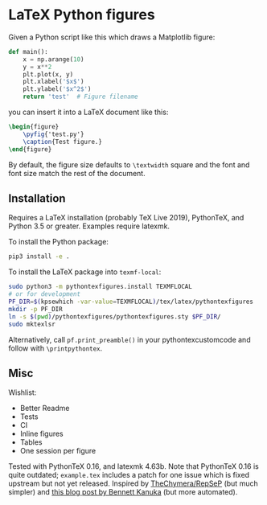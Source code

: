 # LaTeX Python figures

Given a Python script like this which draws a Matplotlib figure:
```python
def main():
    x = np.arange(10)
    y = x**2
    plt.plot(x, y)
    plt.xlabel('$x$')
    plt.ylabel('$x^2$')
    return 'test'  # Figure filename
```

you can insert it into a LaTeX document like this:

```latex
\begin{figure}
    \pyfig{'test.py'}
    \caption{Test figure.}
\end{figure}
```

By default, the figure size defaults to `\textwidth` square and the font and font size match the rest of the document.



## Installation
Requires a LaTeX installation (probably TeX Live 2019), PythonTeX, and Python 3.5 or greater.
Examples require latexmk.

To install the Python package:
```bash
pip3 install -e .
```

To install the LaTeX package into `texmf-local`:
```bash
sudo python3 -m pythontexfigures.install TEXMFLOCAL
# or for development
PF_DIR=$(kpsewhich -var-value=TEXMFLOCAL)/tex/latex/pythontexfigures
mkdir -p PF_DIR
ln -s $(pwd)/pythontexfigures/pythontexfigures.sty $PF_DIR/
sudo mktexlsr
```

Alternatively, call `pf.print_preamble()` in your pythontexcustomcode and follow with `\printpythontex`.


## Misc

Wishlist:

* Better Readme
* Tests
* CI
* Inline figures
* Tables
* One session per figure

Tested with PythonTeX 0.16, and latexmk 4.63b.
Note that PythonTeX 0.16 is quite outdated; `example.tex` includes a patch for one issue which is fixed upstream but not yet released.
Inspired by [TheChymera/RepSeP](https://github.com/TheChymera/RepSeP) (but much simpler) and [this blog post by Bennett Kanuka](http://bkanuka.com/posts/native-latex-plots/) (but more automated).

